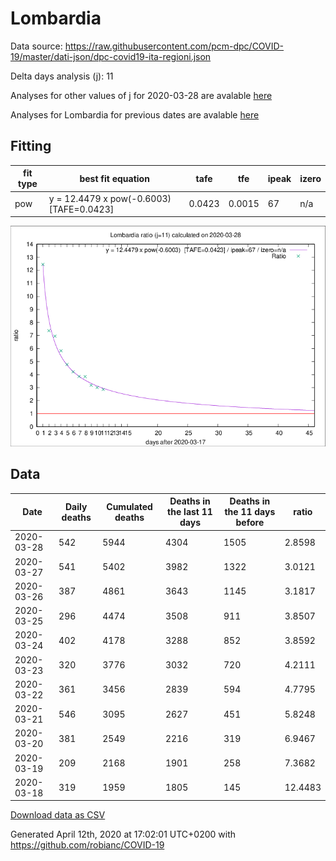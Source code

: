 # Lombardia

Data source: https://raw.githubusercontent.com/pcm-dpc/COVID-19/master/dati-json/dpc-covid19-ita-regioni.json

Delta days analysis (j): 11

Analyses for other values of j for 2020-03-28 are avalable [here](../2020-03-28/README.md)

Analyses for Lombardia for previous dates are avalable [here](../README.md)

## Fitting 
|fit type|best fit equation|tafe|tfe|ipeak|izero|
|-------|-----|--------|------|---|---|
|pow|y = 12.4479 x pow(-0.6003)  [TAFE=0.0423]|0.0423|0.0015|67|n/a|

![Plot](COVID-19_lombardia_j11_2020-03-28.png)

## Data
|Date|Daily deaths|Cumulated deaths|Deaths in the last 11 days|Deaths in the 11 days before|ratio|
|----|----------|-----------|-------|--------------------|-----|
|2020-03-28|542|5944|4304|1505|2.8598|
|2020-03-27|541|5402|3982|1322|3.0121|
|2020-03-26|387|4861|3643|1145|3.1817|
|2020-03-25|296|4474|3508|911|3.8507|
|2020-03-24|402|4178|3288|852|3.8592|
|2020-03-23|320|3776|3032|720|4.2111|
|2020-03-22|361|3456|2839|594|4.7795|
|2020-03-21|546|3095|2627|451|5.8248|
|2020-03-20|381|2549|2216|319|6.9467|
|2020-03-19|209|2168|1901|258|7.3682|
|2020-03-18|319|1959|1805|145|12.4483|

[Download data as CSV](COVID-19_lombardia_j11_2020-03-28.csv)

Generated April 12th, 2020 at 17:02:01 UTC+0200 with https://github.com/robianc/COVID-19
